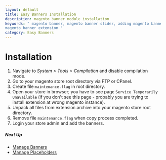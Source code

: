 ```yaml
---
layout: default
title: Easy Banners Installation
description: magento banner module installation
keywords: " magento banner, magento banner slider, adding magento banners,
magento banner extension "
category: Easy Banners
---
```


# Installation

 1. Navigate to _System > Tools > Compilation_ and disable compilation mode.
 2. Go to your magento store root directory via FTP or CPanel.
 3. Create file `maintenance.flag` in root directory.
 4. Open your store in browser; you have to see page
    `Service Temporarily Unavailable` (if you don't see this page - probably
    you are trying to install extension at wrong magento instance).
 5. Unpack all files from extension archive into your magento store root
    directory.
 6. Remove file `maintenance.flag` when copy process completed.
 7. Login your store admin and add the banners.

##### Next Up

* [Manage Banners](../backend/manage-banners/)
* [Manage Placeholders](../backend/manage-placeholders/)
